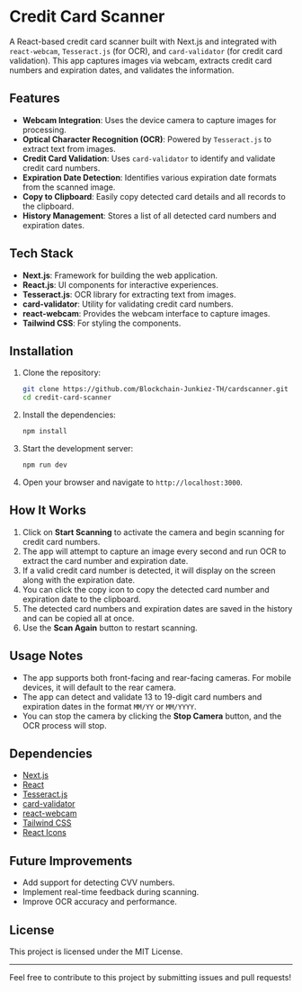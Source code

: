 # Credit Card Scanner

A React-based credit card scanner built with Next.js and integrated with `react-webcam`, `Tesseract.js` (for OCR), and `card-validator` (for credit card validation). This app captures images via webcam, extracts credit card numbers and expiration dates, and validates the information.

## Features

- **Webcam Integration**: Uses the device camera to capture images for processing.
- **Optical Character Recognition (OCR)**: Powered by `Tesseract.js` to extract text from images.
- **Credit Card Validation**: Uses `card-validator` to identify and validate credit card numbers.
- **Expiration Date Detection**: Identifies various expiration date formats from the scanned image.
- **Copy to Clipboard**: Easily copy detected card details and all records to the clipboard.
- **History Management**: Stores a list of all detected card numbers and expiration dates.

## Tech Stack

- **Next.js**: Framework for building the web application.
- **React.js**: UI components for interactive experiences.
- **Tesseract.js**: OCR library for extracting text from images.
- **card-validator**: Utility for validating credit card numbers.
- **react-webcam**: Provides the webcam interface to capture images.
- **Tailwind CSS**: For styling the components.

## Installation

1. Clone the repository:

    ```bash
    git clone https://github.com/Blockchain-Junkiez-TH/cardscanner.git
    cd credit-card-scanner
    ```

2. Install the dependencies:

    ```bash
    npm install
    ```

3. Start the development server:

    ```bash
    npm run dev
    ```

4. Open your browser and navigate to `http://localhost:3000`.

## How It Works

1. Click on **Start Scanning** to activate the camera and begin scanning for credit card numbers.
2. The app will attempt to capture an image every second and run OCR to extract the card number and expiration date.
3. If a valid credit card number is detected, it will display on the screen along with the expiration date.
4. You can click the copy icon to copy the detected card number and expiration date to the clipboard.
5. The detected card numbers and expiration dates are saved in the history and can be copied all at once.
6. Use the **Scan Again** button to restart scanning.

## Usage Notes

- The app supports both front-facing and rear-facing cameras. For mobile devices, it will default to the rear camera.
- The app can detect and validate 13 to 19-digit card numbers and expiration dates in the format `MM/YY` or `MM/YYYY`.
- You can stop the camera by clicking the **Stop Camera** button, and the OCR process will stop.

## Dependencies

- [Next.js](https://nextjs.org/)
- [React](https://reactjs.org/)
- [Tesseract.js](https://tesseract.projectnaptha.com/)
- [card-validator](https://www.npmjs.com/package/card-validator)
- [react-webcam](https://www.npmjs.com/package/react-webcam)
- [Tailwind CSS](https://tailwindcss.com/)
- [React Icons](https://react-icons.github.io/react-icons/)

## Future Improvements

- Add support for detecting CVV numbers.
- Implement real-time feedback during scanning.
- Improve OCR accuracy and performance.

## License

This project is licensed under the MIT License.

---

Feel free to contribute to this project by submitting issues and pull requests!
